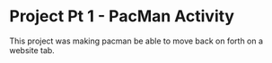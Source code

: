 # Project Pt 1 - PacMan Activity
This project was making pacman be able to move back on forth on a website tab.